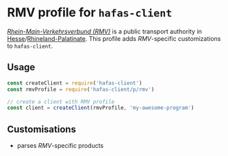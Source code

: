 # RMV profile for `hafas-client`

[*Rhein-Main-Verkehrsverbund (RMV)*](https://en.wikipedia.org/wiki/Rhein-Main-Verkehrsverbund) is a public transport authority in [Hesse](https://en.wikipedia.org/wiki/Hesse)/[Rhineland-Palatinate](https://en.wikipedia.org/wiki/Rhineland-Palatinate). This profile adds *RMV*-specific customizations to `hafas-client`.

## Usage

```js
const createClient = require('hafas-client')
const rmvProfile = require('hafas-client/p/rmv')

// create a client with RMV profile
const client = createClient(rmvProfile, 'my-awesome-program')
```


## Customisations

- parses *RMV*-specific products
